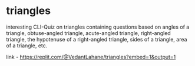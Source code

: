 # triangles
interesting CLI-Quiz on triangles containing questions based on angles of a triangle, obtuse-angled triangle, acute-angled triangle, right-angled triangle, the hypotenuse of a right-angled triangle, sides of a triangle, area of a triangle, etc.

link - https://replit.com/@VedantLahane/triangles?embed=1&output=1
